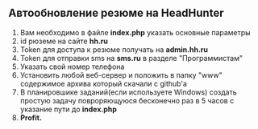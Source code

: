Автообновление резюме на HeadHunter
---------------

1. Вам необходимо в файле **index.php** указать основные параметры
2. id рюземе на сайте **hh.ru**
3. Token для доступа к резюме получать на **admin.hh.ru**
4. Token для отправки sms на **sms.ru** в разделе "Программистам"
5. Указать свой номер телефона
6. Установить любой веб-сервер и положить в папку "www" содержимое архива который скачали с github'a
7. В планировшике заданий(если используете Windows) создать простую задачу повроряющуюся бесконечно раз в 5 часов с указание пути до **index.php**
8. **Profit.**